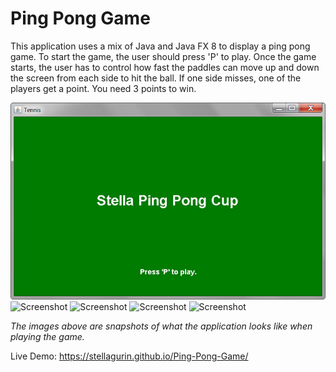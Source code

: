 # Ping Pong Game

This application uses a mix of Java and Java FX 8 to display a ping pong game. To start the game, the user should press 'P' to play. 
Once the game starts, the user has to control how fast the paddles can move up and down the screen from each side to hit the ball. If one side 
misses, one of the players get a point. You need 3 points to win.

![Screenshot](screenshot.jpg)
![Screenshot](screenshot2.jpg)
![Screenshot](screenshot3.jpg)
![Screenshot](screenshot4.jpg)
![Screenshot](screenshot5.jpg)

*The images above are snapshots of what the application looks like when playing the game.*

Live Demo: https://stellagurin.github.io/Ping-Pong-Game/
